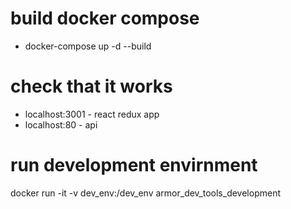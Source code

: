 # build docker compose
- docker-compose up -d --build
# check that it works
- localhost:3001 - react redux app
- localhost:80 - api
# run development envirnment
docker run  -it -v dev_env:/dev_env armor_dev_tools_development